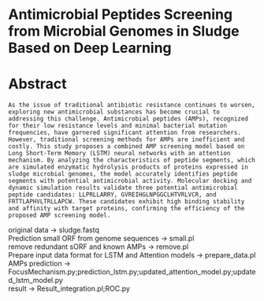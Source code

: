 # Antimicrobial Peptides Screening from Microbial Genomes in Sludge Based on Deep Learning
# Abstract 
    As the issue of traditional antibiotic resistance continues to worsen, exploring new antimicrobial substances has become crucial to addressing this challenge. Antimicrobial peptides (AMPs), recognized for their low resistance levels and minimal bacterial mutation frequencies, have garnered significant attention from researchers. However, traditional screening methods for AMPs are inefficient and costly. This study proposes a combined AMP screening model based on Long Short-Term Memory (LSTM) neural networks with an attention mechanism. By analyzing the characteristics of peptide segments, which are simulated enzymatic hydrolysis products of proteins expressed in sludge microbial genomes, the model accurately identifies peptide segments with potential antimicrobial activity. Molecular docking and dynamic simulation results validate three potential antimicrobial peptide candidates: LLPRLLARRY, GVREIHGLNPGGCLHTVRLVCR, and FRTTLAPHVLTRLLAPCW. These candidates exhibit high binding stability and affinity with target proteins, confirming the efficiency of the proposed AMP screening model.


original data → sludge.fastq<br>
Prediction small ORF from genome sequences → small.pl<br>
remove redundant sORF and known AMPs → remove.pl<br>
Prepare input data format for LSTM and Attention models → prepare_data.pl<br>
AMPs prediction → FocusMechanism.py;prediction_lstm.py;updated_attention_model.py;updated_lstm_model.py<br>
result → Result_integration.pl;ROC.py<br>
